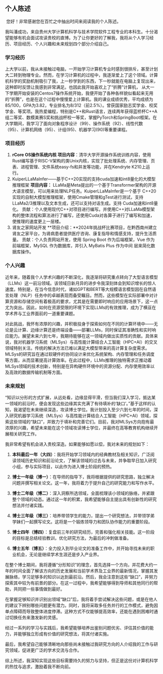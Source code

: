 

## 个人陈述

​		您好！非常感谢您在百忙之中抽出时间来阅读我的个人陈述。

​		我叫潘成功，来自贵州大学计算机科学与技术学院软件工程专业的本科生。十分渴望能够有机会面试攻读贵校的直博。为了让你更好的了解我，我将从个人学习经历、项目经历、个人兴趣和未来规划四个部分介绍自己。

### 学习经历

​		上大学以前，我从未接触过电脑，一开始学习计算机专业时感到很排斥，甚至计划大二转到物理专业。然而，在学习计算机的过程中，我逐渐爱上了这个领域。计算机科学的奖励机制吸引了我，上一秒学到的东西，下一秒就能在电脑上复现出来，这种即时反馈让我感到非常满足。也因此我开始喜欢上了“折腾”计算机， 从大一下学期开始安装的Centos7操作系统开始，我便开始了各种各样貌似看起来无用的“折腾”，也是在这个过程中慢慢爱上计算机。我的课业成绩优秀，平均成绩为85/100，GPA为3.82，专业排名为8/312（前2.5%）。曾获国家励志奖学金、校奖学金、等奖项。我热爱编程，特别是C++和Rust语言，连续两年获得蓝桥杯C++A组二等奖、数模美赛S奖和挑战杯校一等奖，掌握PyTorch和SpringBoot框架。在大学期间，我学习了面向对象程序设计（99）、操作系统（92）、线性代数（95）、计算机网络（95）、计组(95)、机器学习(90)等重要课程。

### 项目经历

1. **rCore OS操作系统内核**
   **项目内容**：清华大学开源操作系统训练内容，使用Rust编写基于RISC-V架构的类Unix内核，实现了批处理系统、内存管理、页表、进程管理、文件系统easy-fs和并发等功能，并在Kendryte K210上运行。
1. KuiperLLaMaInfer——基于C++20实现的支持cuda加速和int8量化的大模型推理框架 
   **项目内容：** LLaMa是Meta提出的一个基于Transformer架构的开源大语言模型，可以用来处理NLP任务。KuiperLLaMaInfer是一个基于 C++20实现的自制大模型推理框架，使用Cmake管理和gTest进行测试，支持LLaMa2/3推理以及文本生成，还可以支持对话生成。支持 Cuda加速和int8量化。 
   贡献：个人使用现代C++对项目进行编写。并使用C++对LLaMa模型架构的整体流程和算法进行了编写，还使用Cuda对各算子进行了编写和加速，使推理的速度更上一层楼。 
1. 肾友之家网站开发
   **项目介绍：**2024年挑战杯比赛项目，在黔西南州建立肾友之家平台，为肾病患者提供医疗咨询、康复指导和情感支持，提升生活质量。 
   贡献：个人负责网站开发，使用 Spring Boot 作为后端框架，Vue 作为前端框架，MySQL 作为数据库，并引入 MyBatis Plus 作为中间 层来简化数据库操作。 

### 个人兴趣

​		近年来，随着我个人学术兴趣的不断深化，我逐渐将研究重点转向了大型语言模型（LLMs）这一前沿领域。该领域日新月异的进步令我深刻体会到知识增长的惊人速度。特别是，在当今信息时代，诸如GPT和BERT等大规模语言模型因在自然语言处理（NLP）任务中的卓越表现而备受瞩目。然而，这些模型在实际部署中对计算资源和存储空间有着极高的要求，尤其是在需要即时响应的应用场景下，这一点尤为突出。因此，如何在资源受限的环境下实现LLMs的有效推理，成为了横亘在学术界与工业界面前的一道重要课题。

​		对此挑战，我怀有浓厚的兴趣，并积极投身于探索如何在不同的计算环境中——无论是云计算、边缘计算还是终端设备——部署LLMs，同时保证其准确性和实时响应能力。展望未来六到七年，我期待能够在这一领域内做出实质性的贡献。具体来说，我对机器学习系统（MLSys）与高性能计算结合人工智能（HPC+AI）的交叉领域特别关注。传统的解决方法已难以满足大模型带来的高计算复杂度需求。MLSys的研究旨在通过软硬件的协同设计来优化系统架构、内存管理和任务调度等方面，从而显著提高计算效率。在此过程中，LLMs推理的独特需求正推动着MLSys领域的技术创新，特别是在异构硬件环境中的资源分配、内存使用效率以及高效的数据传输机制等方面。

### 未来规划

​		“知识以分形的方式扩展，从远处看，边缘显得平滑，但当我们深入学习，抵达某一领域的前沿时，便会发现这些边缘其实充满了有待填补的‘缺口’。”基于这样的认知，我渴望在未来继续深造，攻读博士学位。我计划投入至少六到七年的时间，深入研究机器学习系统（MLSys）与高性能计算结合人工智能（HPC+AI）领域，探索这些领域的“缺口”，并致力于填补和完善它们。目前，我对MLSys方向抱有最浓厚的兴趣，希望未来能在这个领域攻读博士学位，并最终在高等教育机构继续开展相关研究工作。

我非常希望有机会进入贵校深造。如果能够如愿以偿，我对未来的规划如下：

1. **本科最后一年（大四）**：我将开始学习领域内的经典教材及相关知识，广泛阅读领域历史知识和前沿论文，了解该领域的过去与未来，并争取早日加入研究小组，参与实际项目，以此作为进入博士阶段的预热。

2. **博士一年级（博一）**：在导师的指导下，我将根据提供的研究思路，独立解决问题并撰写相关论文。这一年，我将着力于提升自己的研究能力和写作水平。

3. **博士二年级（博二）**：深入洞察所选领域，全面梳理该小领域的脉络，并紧跟整个领域的动态。通过这一年的积累，我希望能够自主提出具有创新性的研究想法并付诸实践。

4. **博士三年级（博三）**：培养带领学生的能力，提出一个研究想法，并带领学弟学妹们一起撰写论文。这将是一个锻炼领导力和团队协作能力的重要阶段。

5. **博士四年（博四）**：复盘前三年的研究经历，完善和强化相关技能。这一阶段的目标是总结经验教训，优化研究方法，为最后的冲刺做准备。

6. **博士五年（博五）**：全力投入到毕业论文的准备工作中，并开始寻找未来的职业机会，无论是继续学术生涯还是步入产业界。

​		在整个博士期间，我将遵循“分形知识”的理念，首先选择一个方向，并花费大约一年的时间全面了解该方向的历史发展和当前学术界及工业界的最新情况，掌握其发展脉络，学习足够多的知识以达到最前沿。然后，我会注意到这些“缺口”，并努力探索其中较为有前景的部分。在这一过程中，我希望能够得到导师和其他同行的帮助，共同把一些事情做到最好。

​		在掌握足够知识并识别出领域“缺口”后，我将着手尝试解决这些问题，或是在他人的建议下辨别哪些问题更有潜力。同时，我将采取多任务并行的工作模式，避免因单点障碍而导致整体进度停滞。这种方式不仅能够提高效率，还能在遇到困难时通过切换任务来激发新的灵感。

​		经过一系列的学习与实践后，我希望能够培养出鉴别问题优劣、评估其价值的能力，并能够独立形成有价值的研究想法，将其付诸实施。

​		最后，我希望自己能够清晰地向那些尚未接触过我研究方向的人介绍我的工作与研究领域，促进更广泛的学术交流与合作。

综上所述，我深知实现这些目标需要持久的努力与坚持，但正是这份对计算机科学的热忱与追求，激励着我不断向前。



